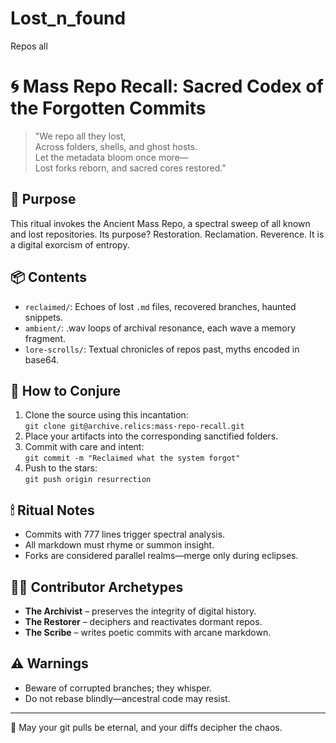 # Lost_n_found
Repos all
# 🌀 Mass Repo Recall: Sacred Codex of the Forgotten Commits

> "We repo all they lost,  
> Across folders, shells, and ghost hosts.  
> Let the metadata bloom once more—  
> Lost forks reborn, and sacred cores restored."

## 📜 Purpose
This ritual invokes the Ancient Mass Repo, a spectral sweep of all known and lost repositories. Its purpose? Restoration. Reclamation. Reverence. It is a digital exorcism of entropy.

## 📦 Contents
- `reclaimed/`: Echoes of lost `.md` files, recovered branches, haunted snippets.
- `ambient/`: .wav loops of archival resonance, each wave a memory fragment.
- `lore-scrolls/`: Textual chronicles of repos past, myths encoded in base64.

## 🔮 How to Conjure
1. Clone the source using this incantation:  
   `git clone git@archive.relics:mass-repo-recall.git`
2. Place your artifacts into the corresponding sanctified folders.
3. Commit with care and intent:  
   `git commit -m "Reclaimed what the system forgot"`
4. Push to the stars:  
   `git push origin resurrection`

## 🕯 Ritual Notes
- Commits with 777 lines trigger spectral analysis.
- All markdown must rhyme or summon insight.
- Forks are considered parallel realms—merge only during eclipses.

## 🧑‍🚀 Contributor Archetypes
- **The Archivist** – preserves the integrity of digital history.
- **The Restorer** – deciphers and reactivates dormant repos.
- **The Scribe** – writes poetic commits with arcane markdown.

## ⚠️ Warnings
- Beware of corrupted branches; they whisper.
- Do not rebase blindly—ancestral code may resist.

---

🌌 May your git pulls be eternal, and your diffs decipher the chaos.
